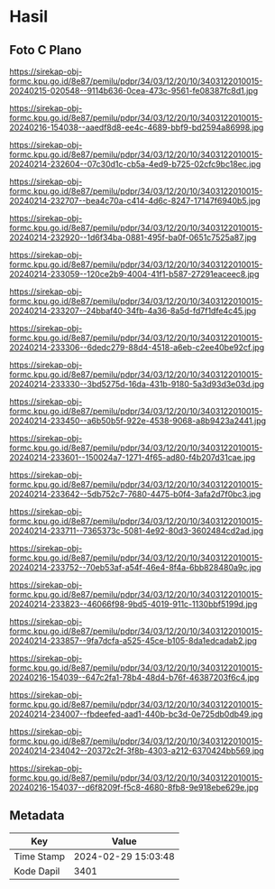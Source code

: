 # Hasil

## Foto C Plano

https://sirekap-obj-formc.kpu.go.id/8e87/pemilu/pdpr/34/03/12/20/10/3403122010015-20240215-020548--9114b636-0cea-473c-9561-fe08387fc8d1.jpg

https://sirekap-obj-formc.kpu.go.id/8e87/pemilu/pdpr/34/03/12/20/10/3403122010015-20240216-154038--aaedf8d8-ee4c-4689-bbf9-bd2594a86998.jpg

https://sirekap-obj-formc.kpu.go.id/8e87/pemilu/pdpr/34/03/12/20/10/3403122010015-20240214-232604--07c30d1c-cb5a-4ed9-b725-02cfc9bc18ec.jpg

https://sirekap-obj-formc.kpu.go.id/8e87/pemilu/pdpr/34/03/12/20/10/3403122010015-20240214-232707--bea4c70a-c414-4d6c-8247-17147f6940b5.jpg

https://sirekap-obj-formc.kpu.go.id/8e87/pemilu/pdpr/34/03/12/20/10/3403122010015-20240214-232920--1d6f34ba-0881-495f-ba0f-0651c7525a87.jpg

https://sirekap-obj-formc.kpu.go.id/8e87/pemilu/pdpr/34/03/12/20/10/3403122010015-20240214-233059--120ce2b9-4004-41f1-b587-27291eaceec8.jpg

https://sirekap-obj-formc.kpu.go.id/8e87/pemilu/pdpr/34/03/12/20/10/3403122010015-20240214-233207--24bbaf40-34fb-4a36-8a5d-fd7f1dfe4c45.jpg

https://sirekap-obj-formc.kpu.go.id/8e87/pemilu/pdpr/34/03/12/20/10/3403122010015-20240214-233306--6dedc279-88d4-4518-a6eb-c2ee40be92cf.jpg

https://sirekap-obj-formc.kpu.go.id/8e87/pemilu/pdpr/34/03/12/20/10/3403122010015-20240214-233330--3bd5275d-16da-431b-9180-5a3d93d3e03d.jpg

https://sirekap-obj-formc.kpu.go.id/8e87/pemilu/pdpr/34/03/12/20/10/3403122010015-20240214-233450--a6b50b5f-922e-4538-9068-a8b9423a2441.jpg

https://sirekap-obj-formc.kpu.go.id/8e87/pemilu/pdpr/34/03/12/20/10/3403122010015-20240214-233601--150024a7-1271-4f65-ad80-f4b207d31cae.jpg

https://sirekap-obj-formc.kpu.go.id/8e87/pemilu/pdpr/34/03/12/20/10/3403122010015-20240214-233642--5db752c7-7680-4475-b0f4-3afa2d7f0bc3.jpg

https://sirekap-obj-formc.kpu.go.id/8e87/pemilu/pdpr/34/03/12/20/10/3403122010015-20240214-233711--7365373c-5081-4e92-80d3-3602484cd2ad.jpg

https://sirekap-obj-formc.kpu.go.id/8e87/pemilu/pdpr/34/03/12/20/10/3403122010015-20240214-233752--70eb53af-a54f-46e4-8f4a-6bb828480a9c.jpg

https://sirekap-obj-formc.kpu.go.id/8e87/pemilu/pdpr/34/03/12/20/10/3403122010015-20240214-233823--46066f98-9bd5-4019-911c-1130bbf5199d.jpg

https://sirekap-obj-formc.kpu.go.id/8e87/pemilu/pdpr/34/03/12/20/10/3403122010015-20240214-233857--9fa7dcfa-a525-45ce-b105-8da1edcadab2.jpg

https://sirekap-obj-formc.kpu.go.id/8e87/pemilu/pdpr/34/03/12/20/10/3403122010015-20240216-154039--647c2fa1-78b4-48d4-b76f-46387203f6c4.jpg

https://sirekap-obj-formc.kpu.go.id/8e87/pemilu/pdpr/34/03/12/20/10/3403122010015-20240214-234007--fbdeefed-aad1-440b-bc3d-0e725db0db49.jpg

https://sirekap-obj-formc.kpu.go.id/8e87/pemilu/pdpr/34/03/12/20/10/3403122010015-20240214-234042--20372c2f-3f8b-4303-a212-6370424bb569.jpg

https://sirekap-obj-formc.kpu.go.id/8e87/pemilu/pdpr/34/03/12/20/10/3403122010015-20240216-154037--d6f8209f-f5c8-4680-8fb8-9e918ebe629e.jpg


## Metadata

| Key        | Value               |
| ---------- | ------------------- |
| Time Stamp | 2024-02-29 15:03:48 |
| Kode Dapil | 3401                |




